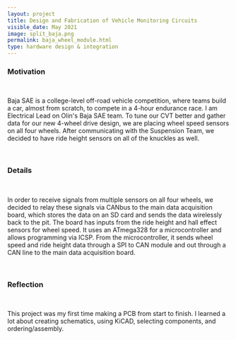 ```yaml
---
layout: project
title: Design and Fabrication of Vehicle Monitoring Circuits
visible_date: May 2021
image: split_baja.png
permalink: baja_wheel_module.html
type: hardware design & integration
---
```


### Motivation

<br>

Baja SAE is a college-level off-road vehicle competition, where teams build a car, almost from scratch, to compete in a 4-hour endurance race. I am Electrical Lead on Olin's Baja SAE team. To tune our CVT better and gather data for our new 4-wheel drive design, we are placing wheel speed sensors on all four wheels. After communicating with the Suspension Team, we decided to have ride height sensors on all of the knuckles as well.

<br>

### Details

<br>

In order to receive signals from multiple sensors on all four wheels, we decided to relay these signals via CANbus to the main data acquisition board, which stores the data on an SD card and sends the data wirelessly back to the pit. The board has inputs from the ride height and hall effect sensors for wheel speed. It uses an ATmega328 for a microcontroller and allows programming via ICSP. From the microcontroller, it sends wheel speed and ride height data through a SPI to CAN module and out through a CAN line to the main data acquisition board.

<br>

### Reflection

<br>

This project was my first time making a PCB from start to finish. I learned a lot about creating schematics, using KiCAD, selecting components, and ordering/assembly. 